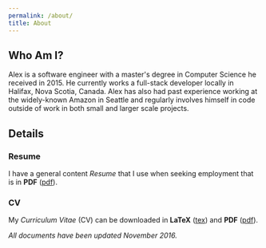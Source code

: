 ```yaml
---
permalink: /about/
title: About
---
```


## Who Am I?

Alex is a software engineer with a master's degree in Computer Science he received in 2015. 
He currently works a full-stack developer locally in Halifax, Nova Scotia, Canada. Alex 
has also had past experience working at the widely-known Amazon in Seattle and regularly 
involves himself in code outside of work in both small and larger scale projects.

## Details

### Resume

I have a general content *Resume* that I use when seeking employment that is in 
**PDF** ([pdf](docs/resume.pdf)).

### CV

My *Curriculum Vitae* (CV) can be downloaded in **LaTeX** 
([tex](docs/cv.tex)) and **PDF** ([pdf](docs/cv.pdf)).

*All documents have been updated November 2016.*
